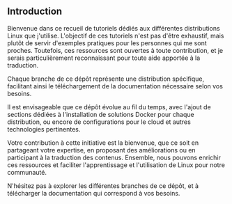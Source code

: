 ## Introduction

Bienvenue dans ce recueil de tutoriels dédiés aux différentes distributions Linux que j'utilise. L'objectif de ces tutoriels n'est pas d'être exhaustif, mais plutôt de servir d'exemples pratiques pour les personnes qui me sont proches. Toutefois, ces ressources sont ouvertes à toute contribution, et je serais particulièrement reconnaissant pour toute aide apportée à la traduction.

Chaque branche de ce dépôt représente une distribution spécifique, facilitant ainsi le téléchargement de la documentation nécessaire selon vos besoins.

Il est envisageable que ce dépôt évolue au fil du temps, avec l'ajout de sections dédiées à l'installation de solutions Docker pour chaque distribution, ou encore de configurations pour le cloud et autres technologies pertinentes. 

Votre contribution à cette initiative est la bienvenue, que ce soit en partageant votre expertise, en proposant des améliorations ou en participant à la traduction des contenus. Ensemble, nous pouvons enrichir ces ressources et faciliter l'apprentissage et l'utilisation de Linux pour notre communauté.

N'hésitez pas à explorer les différentes branches de ce dépôt, et à télécharger la documentation qui correspond à vos besoins.
